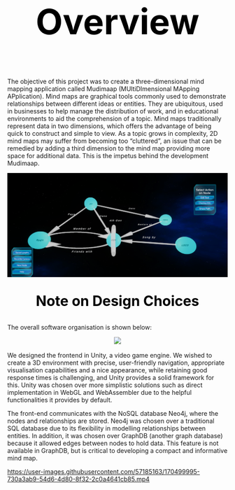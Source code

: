 
<p align="center" style="color:black;font-size:80px;">
    <strong>Overview</strong>
    
</p>
The objective of this project was to create a three-dimensional mind mapping application called Mudimaap (MUltiDImensional MApping APplication). Mind maps are graphical tools commonly used to demonstrate relationships between different ideas or entities. They are ubiquitous, used in businesses to help manage the distribution of work, and in educational environments to aid the comprehension of a topic. Mind maps traditionally represent data in two dimensions, which offers the advantage of being quick to construct and simple to view. As a topic grows in complexity, 2D mind maps may suffer from becoming too “cluttered”, an issue that can be remedied by adding a third dimension to the mind map providing more space for additional data. This is the impetus behind the development Mudimaap.

<p align="center">
<img src = MDMA.PNG width =600 class="center">
</p>


<p align="center" style="color:black;font-size:32px;">
    <strong> Note on Design Choices </strong>
</p>

The overall software organisation is shown below: 

<p align="center">
<img src = https://user-images.githubusercontent.com/57185163/170499442-fb9698aa-5b33-4c89-9625-1e8f59332583.png width =600 class="center">
</p>

We designed the frontend in Unity, a video game engine. We wished to create a
3D environment with precise, user-friendly navigation, appropriate visualisation capabilities and a nice
appearance, while retaining good response times is challenging, and Unity provides a solid framework
for this. Unity was chosen over more simplistic solutions such as direct implementation in WebGL
and WebAssembler due to the helpful functionalities it provides by default.


The front-end communicates with the NoSQL database Neo4j, where the nodes and relationships are stored.
Neo4j was chosen over a traditional SQL database due to its flexibility in modelling relationships between entities. In addition, it was chosen over GraphDB
(another graph database) because it allowed edges between nodes to hold data. This feature is not
available in GraphDB, but is critical to developing a compact and informative mind map.




https://user-images.githubusercontent.com/57185163/170499995-730a3ab9-54d6-4d80-8f32-2c0a4641cb85.mp4

